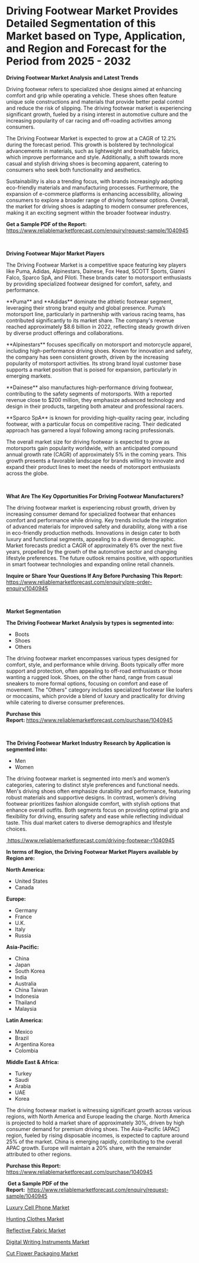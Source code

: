 <p><h1>Driving Footwear Market Provides Detailed Segmentation of this Market based on Type, Application, and Region and Forecast for the Period from 2025 - 2032</h1></p><p><strong>Driving Footwear Market Analysis and Latest Trends</strong></p>
<p><p>Driving footwear refers to specialized shoe designs aimed at enhancing comfort and grip while operating a vehicle. These shoes often feature unique sole constructions and materials that provide better pedal control and reduce the risk of slipping. The driving footwear market is experiencing significant growth, fueled by a rising interest in automotive culture and the increasing popularity of car racing and off-roading activities among consumers.</p><p>The Driving Footwear Market is expected to grow at a CAGR of 12.2% during the forecast period. This growth is bolstered by technological advancements in materials, such as lightweight and breathable fabrics, which improve performance and style. Additionally, a shift towards more casual and stylish driving shoes is becoming apparent, catering to consumers who seek both functionality and aesthetics. </p><p>Sustainability is also a trending focus, with brands increasingly adopting eco-friendly materials and manufacturing processes. Furthermore, the expansion of e-commerce platforms is enhancing accessibility, allowing consumers to explore a broader range of driving footwear options. Overall, the market for driving shoes is adapting to modern consumer preferences, making it an exciting segment within the broader footwear industry.</p></p>
<p><strong>Get a Sample PDF of the Report:&nbsp;</strong> <a href="https://www.reliablemarketforecast.com/enquiry/request-sample/1040945?utm_campaign=1130&utm_medium=2&utm_source=Github&utm_content=ia&utm_term=04042025&utm_id=driving-footwear">https://www.reliablemarketforecast.com/enquiry/request-sample/1040945</a></p>
<p>&nbsp;</p>
<p><strong>Driving Footwear Major Market Players</strong></p>
<p><p>The Driving Footwear Market is a competitive space featuring key players like Puma, Adidas, Alpinestars, Dainese, Fox Head, SCOTT Sports, Gianni Falco, Sparco SpA, and Piloti. These brands cater to motorsport enthusiasts by providing specialized footwear designed for comfort, safety, and performance.</p><p>**Puma** and **Adidas** dominate the athletic footwear segment, leveraging their strong brand equity and global presence. Puma’s motorsport line, particularly in partnership with various racing teams, has contributed significantly to its market share. The company's revenue reached approximately $8.6 billion in 2022, reflecting steady growth driven by diverse product offerings and collaborations.</p><p>**Alpinestars** focuses specifically on motorsport and motorcycle apparel, including high-performance driving shoes. Known for innovation and safety, the company has seen consistent growth, driven by the increasing popularity of motorsport activities. Its strong brand loyal customer base supports a market position that is poised for expansion, particularly in emerging markets.</p><p>**Dainese** also manufactures high-performance driving footwear, contributing to the safety segments of motorsports. With a reported revenue close to $200 million, they emphasize advanced technology and design in their products, targeting both amateur and professional racers.</p><p>**Sparco SpA** is known for providing high-quality racing gear, including footwear, with a particular focus on competitive racing. Their dedicated approach has garnered a loyal following among racing professionals.</p><p>The overall market size for driving footwear is expected to grow as motorsports gain popularity worldwide, with an anticipated compound annual growth rate (CAGR) of approximately 5% in the coming years. This growth presents a favorable landscape for brands willing to innovate and expand their product lines to meet the needs of motorsport enthusiasts across the globe.</p></p>
<p>&nbsp;</p>
<p><strong>What Are The Key Opportunities For Driving Footwear Manufacturers?</strong></p>
<p><p>The driving footwear market is experiencing robust growth, driven by increasing consumer demand for specialized footwear that enhances comfort and performance while driving. Key trends include the integration of advanced materials for improved safety and durability, along with a rise in eco-friendly production methods. Innovations in design cater to both luxury and functional segments, appealing to a diverse demographic. Market forecasts predict a CAGR of approximately 6% over the next five years, propelled by the growth of the automotive sector and changing lifestyle preferences. The future outlook remains positive, with opportunities in smart footwear technologies and expanding online retail channels.</p></p>
<p><strong>Inquire or Share Your Questions If Any Before Purchasing This Report:</strong> <a href="https://www.reliablemarketforecast.com/enquiry/pre-order-enquiry/1040945?utm_campaign=1130&utm_medium=2&utm_source=Github&utm_content=ia&utm_term=04042025&utm_id=driving-footwear">https://www.reliablemarketforecast.com/enquiry/pre-order-enquiry/1040945</a></p>
<p>&nbsp;</p>
<p><strong>Market Segmentation</strong></p>
<p><strong>The Driving Footwear Market Analysis by types is segmented into:</strong></p>
<p><ul><li>Boots</li><li>Shoes</li><li>Others</li></ul></p>
<p><p>The driving footwear market encompasses various types designed for comfort, style, and performance while driving. Boots typically offer more support and protection, often appealing to off-road enthusiasts or those wanting a rugged look. Shoes, on the other hand, range from casual sneakers to more formal options, focusing on comfort and ease of movement. The "Others" category includes specialized footwear like loafers or moccasins, which provide a blend of luxury and practicality for driving while catering to diverse consumer preferences.</p></p>
<p><strong>Purchase this Report:&nbsp;</strong><a href="https://www.reliablemarketforecast.com/purchase/1040945?utm_campaign=1130&utm_medium=2&utm_source=Github&utm_content=ia&utm_term=04042025&utm_id=driving-footwear">https://www.reliablemarketforecast.com/purchase/1040945</a></p>
<p>&nbsp;</p>
<p><strong>The Driving Footwear Market Industry Research by Application is segmented into:</strong></p>
<p><ul><li>Men</li><li>Women</li></ul></p>
<p><p>The driving footwear market is segmented into men’s and women’s categories, catering to distinct style preferences and functional needs. Men's driving shoes often emphasize durability and performance, featuring robust materials and supportive designs. In contrast, women’s driving footwear prioritizes fashion alongside comfort, with stylish options that enhance overall outfits. Both segments focus on providing optimal grip and flexibility for driving, ensuring safety and ease while reflecting individual taste. This dual market caters to diverse demographics and lifestyle choices.</p></p>
<p><a href="https://www.reliablemarketforecast.com/driving-footwear-r1040945?utm_campaign=1130&utm_medium=2&utm_source=Github&utm_content=ia&utm_term=04042025&utm_id=driving-footwear">&nbsp;https://www.reliablemarketforecast.com/driving-footwear-r1040945</a></p>
<p><strong>In terms of Region, the Driving Footwear Market Players available by Region are:</strong></p>
<p>
    <p> <strong> North America: </strong>
        <ul>
            <li>United States</li>
            <li>Canada</li>
        </ul>
        </p> 
    <p> <strong> Europe: </strong>
        <ul>
            <li>Germany</li>
            <li>France</li>
            <li>U.K.</li>
            <li>Italy</li>
            <li>Russia</li>
        </ul>
        </p> 
    <p> <strong> Asia-Pacific: </strong>
        <ul>
            <li>China</li>
            <li>Japan</li>
            <li>South Korea</li>
            <li>India</li>
            <li>Australia</li>
            <li>China Taiwan</li>
            <li>Indonesia</li>
            <li>Thailand</li>
            <li>Malaysia</li>
        </ul>
        </p> 
    <p> <strong> Latin America: </strong>
        <ul>
            <li>Mexico</li>
            <li>Brazil</li>
            <li>Argentina Korea</li>
            <li>Colombia</li>
        </ul>
        </p> 
    <p> <strong> Middle East & Africa: </strong>
        <ul>
            <li>Turkey</li>
            <li>Saudi</li>
            <li>Arabia</li>
            <li>UAE</li>
            <li>Korea</li>
        </ul>
    </p>
    </p>
<p><p>The driving footwear market is witnessing significant growth across various regions, with North America and Europe leading the charge. North America is projected to hold a market share of approximately 30%, driven by high consumer demand for premium driving shoes. The Asia-Pacific (APAC) region, fueled by rising disposable incomes, is expected to capture around 25% of the market. China is emerging rapidly, contributing to the overall APAC growth. Europe will maintain a 20% share, with the remainder attributed to other regions.</p></p>
<p><strong>Purchase this Report: </strong><a href="https://www.reliablemarketforecast.com/purchase/1040945?utm_campaign=1130&utm_medium=2&utm_source=Github&utm_content=ia&utm_term=04042025&utm_id=driving-footwear">https://www.reliablemarketforecast.com/purchase/1040945</a></p>
<p>&nbsp;<strong>Get a Sample PDF of the Report:&nbsp;&nbsp;</strong><a href="https://www.reliablemarketforecast.com/enquiry/request-sample/1040945?utm_campaign=1130&utm_medium=2&utm_source=Github&utm_content=ia&utm_term=04042025&utm_id=driving-footwear">https://www.reliablemarketforecast.com/enquiry/request-sample/1040945</a></p>
<p><strong></strong></p>
<p><p><a href="https://github.com/sibellanikmn/Market-Research-Report-List-1/blob/main/luxury-cell-phone-market.md?utm_campaign=1130&utm_medium=2&utm_source=Github&utm_content=ia&utm_term=04042025&utm_id=driving-footwear">Luxury Cell Phone Market</a></p><p><a href="https://github.com/foustzelmsdv/Market-Research-Report-List-1/blob/main/hunting-clothes-market.md?utm_campaign=1130&utm_medium=2&utm_source=Github&utm_content=ia&utm_term=04042025&utm_id=driving-footwear">Hunting Clothes Market</a></p><p><a href="https://github.com/ceranamaduvq/Market-Research-Report-List-1/blob/main/reflective-fabric-market.md?utm_campaign=1130&utm_medium=2&utm_source=Github&utm_content=ia&utm_term=04042025&utm_id=driving-footwear">Reflective Fabric Market</a></p><p><a href="https://github.com/dickstoscopg/Market-Research-Report-List-1/blob/main/digital-writing-instruments-market.md?utm_campaign=1130&utm_medium=2&utm_source=Github&utm_content=ia&utm_term=04042025&utm_id=driving-footwear">Digital Writing Instruments Market</a></p><p><a href="https://github.com/geresalgieaz/Market-Research-Report-List-1/blob/main/cut-flower-packaging-market.md?utm_campaign=1130&utm_medium=2&utm_source=Github&utm_content=ia&utm_term=04042025&utm_id=driving-footwear">Cut Flower Packaging Market</a></p></p>